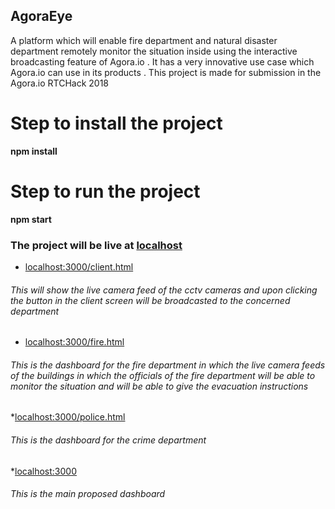 ## AgoraEye
A platform which will enable fire department and natural disaster department remotely monitor the situation inside using the interactive  broadcasting feature of Agora.io . It has a very innovative use case which Agora.io can use in its products . This project is made for submission in the Agora.io RTCHack 2018

# Step to install the project
**npm install**
# Step to run the project
**npm start**
### The project will be live at [localhost](http://localhost:3000)
* [localhost:3000/client.html](http://localhost:3000/client.html)
###### This will show the live camera feed of the cctv cameras and upon clicking the button in the client screen will be broadcasted to the concerned department
* [localhost:3000/fire.html](http://localhost:3000/fire.html)
###### This is the dashboard for the fire department in which the live camera feeds of the buildings in which the officials of the fire department will be able to monitor the situation and will be able to give the evacuation instructions
*[localhost:3000/police.html](http://localhost:3000/police.html)
###### This is the dashboard for the crime department 
*[localhost:3000](http://localhost:3000)
###### This is the main proposed dashboard
